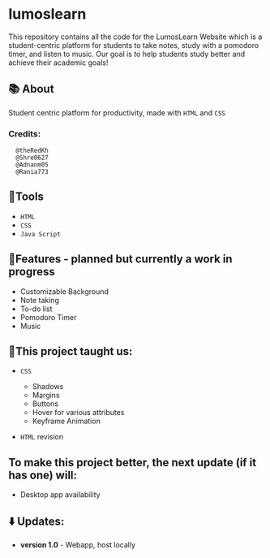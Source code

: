 # lumoslearn
This repository contains all the code for the LumosLearn Website which is a student-centric platform for students to take notes, study with a pomodoro timer, and listen to music. Our goal is to help students study better and achieve their academic goals!

## 📚 About
  Student centric platform for productivity, made with `HTML` and `CSS`
  ### Credits:
      @theRedKh
      @Shre0627
      @Adnanm05
      @Rania773
  
  ## 📘Tools
  - `HTML`
  - `CSS`
  - `Java Script`

## 📃Features - planned but currently a work in progress
  - Customizable Background
  - Note taking
  - To-do list
  - Pomodoro Timer
  - Music

## 🎯This project taught us:
 - `CSS`
     - Shadows
     - Margins
     - Buttons
     - Hover for various attributes
     - Keyframe Animation
  
  - `HTML` revision

## To make this project better, the next update (if it has one) will:
  - Desktop app availability

## ⬇️ Updates:
 - **version 1.0** - Webapp, host locally
